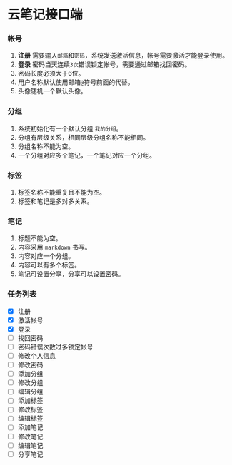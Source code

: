 # 云笔记接口端

### 帐号
1. **注册** 需要输入`邮箱`和`密码`，系统发送激活信息，帐号需要激活才能登录使用。
2. **登录** 密码当天连续`3次`错误锁定帐号，需要通过邮箱找回密码。
3. 密码长度必须大于6位。
4. 用户名称默认使用邮箱`@`符号前面的代替。
5. 头像随机一个默认头像。

### 分组
1. 系统初始化有一个默认分组 `我的分组`。
1. 分组有层级关系，相同层级分组名称不能相同。
2. 分组名称不能为空。
3. 一个分组对应多个笔记，一个笔记对应一个分组。

### 标签
1. 标签名称不能重复且不能为空。
2. 标签和笔记是多对多关系。

### 笔记
1. 标题不能为空。
2. 内容采用 `markdown` 书写。
3. 内容对应一个分组。
4. 内容可以有多个标签。
5. 笔记可设置分享，分享可以设置密码。

### 任务列表

- [x] 注册
- [x] 激活帐号
- [x] 登录
- [ ] 找回密码
- [ ] 密码错误次数过多锁定帐号
- [ ] 修改个人信息
- [ ] 修改密码
- [ ] 添加分组
- [ ] 修改分组
- [ ] 编辑分组
- [ ] 添加标签
- [ ] 修改标签
- [ ] 编辑标签
- [ ] 添加笔记
- [ ] 修改笔记
- [ ] 编辑笔记
- [ ] 分享笔记
